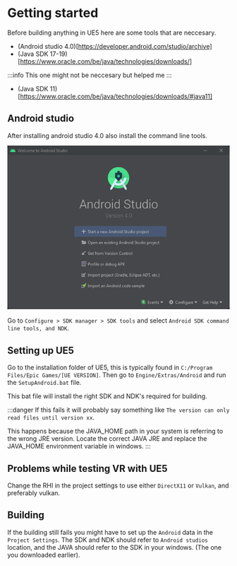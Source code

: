 # Getting started

Before building anything in UE5 here are some tools that are neccesary.

- (Android studio 4.0)[https://developer.android.com/studio/archive]
- (Java SDK 17-19)[https://www.oracle.com/be/java/technologies/downloads/]

:::info
This one might not be neccesary but helped me
:::
- (Java SDK 11)[https://www.oracle.com/be/java/technologies/downloads/#java11]

## Android studio

After installing android studio 4.0 also install the command line tools.

![Android studio](/android_studio.png)

Go to `Configure > SDK manager > SDK tools` and select `Android SDK command line tools, and NDK`.

## Setting up UE5

Go to the installation folder of UE5, this is typically found in `C:/Program Files/Epic Games/[UE VERSION]`.
Then go to `Engine/Extras/Android` and run the `SetupAndroid.bat` file.

This bat file will install the right SDK and NDK's required for building.

:::danger
If this fails it will probably say something like `The version can only read files until version xx`.

This happens because the JAVA_HOME path in your system is referring to the wrong JRE version.
Locate the correct JAVA JRE and replace the JAVA_HOME environment variable in windows.
:::

## Problems while testing VR with UE5

Change the RHI in the project settings to use either `DirectX11` or `Vulkan`, and preferably vulkan.

## Building

If the building still fails you might have to set up the `Android` data in the `Project Settings`.
The SDK and NDK should refer to `Android studios` location, and the JAVA should refer to the SDK in your windows.
(The one you downloaded earlier).